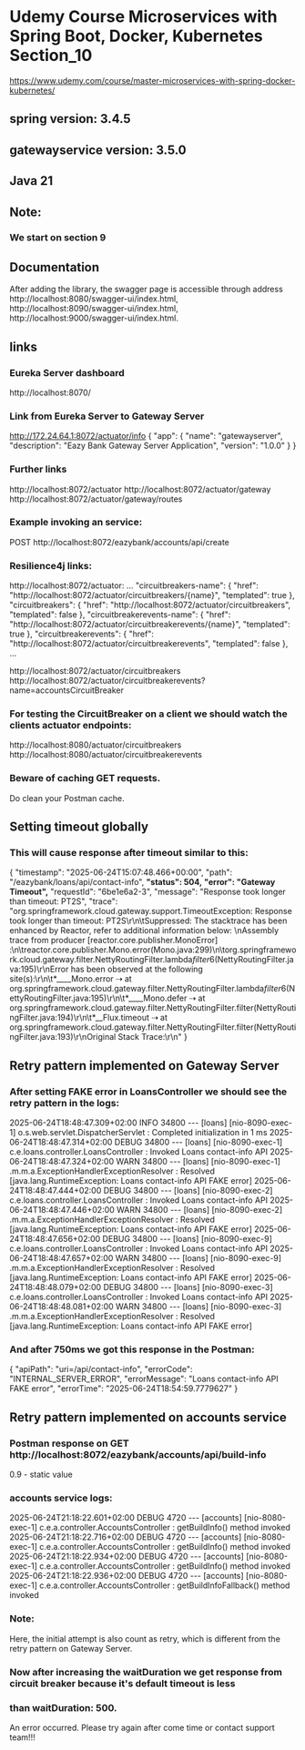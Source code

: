 # Udemy Course Microservices with Spring Boot, Docker, Kubernetes Section_10
https://www.udemy.com/course/master-microservices-with-spring-docker-kubernetes/
## spring version: 3.4.5
## gatewayservice version: 3.5.0
## Java 21

## Note:
### We start on section 9

## Documentation
After adding the library, the swagger page is accessible through address 
http://localhost:8080/swagger-ui/index.html,
http://localhost:8090/swagger-ui/index.html,
http://localhost:9000/swagger-ui/index.html.

## links

### Eureka Server dashboard
http://localhost:8070/

### Link from Eureka Server to Gateway Server
http://172.24.64.1:8072/actuator/info
{
    "app": {
        "name": "gatewayserver",
        "description": "Eazy Bank Gateway Server Application",
        "version": "1.0.0"
    }
}

### Further links
http://localhost:8072/actuator
http://localhost:8072/actuator/gateway
http://localhost:8072/actuator/gateway/routes

### Example invoking an service:
POST http://localhost:8072/eazybank/accounts/api/create


### Resilience4j links:
http://localhost:8072/actuator:
...
"circuitbreakers-name": {
"href": "http://localhost:8072/actuator/circuitbreakers/{name}",
"templated": true
},
"circuitbreakers": {
"href": "http://localhost:8072/actuator/circuitbreakers",
"templated": false
},
"circuitbreakerevents-name": {
"href": "http://localhost:8072/actuator/circuitbreakerevents/{name}",
"templated": true
},
"circuitbreakerevents": {
"href": "http://localhost:8072/actuator/circuitbreakerevents",
"templated": false
},
...

http://localhost:8072/actuator/circuitbreakers
http://localhost:8072/actuator/circuitbreakerevents?name=accountsCircuitBreaker


### For testing the CircuitBreaker on a client we should watch the clients actuator endpoints:
http://localhost:8080/actuator/circuitbreakers
http://localhost:8080/actuator/circuitbreakerevents

### Beware of caching GET requests.
Do clean your Postman cache.


## Setting timeout globally

### This will cause response after timeout similar to this:
{
    "timestamp": "2025-06-24T15:07:48.466+00:00",
    "path": "/eazybank/loans/api/contact-info",
    **"status": 504,**
    **"error": "Gateway Timeout",**
    "requestId": "6be1e6a2-3",
    "message": "Response took longer than timeout: PT2S",
    "trace": "org.springframework.cloud.gateway.support.TimeoutException: Response took longer than timeout: PT2S\r\n\tSuppressed: The stacktrace has been enhanced by Reactor, refer to additional information below: \nAssembly trace from producer [reactor.core.publisher.MonoError] :\n\treactor.core.publisher.Mono.error(Mono.java:299)\n\torg.springframework.cloud.gateway.filter.NettyRoutingFilter.lambda$filter$6(NettyRoutingFilter.java:195)\r\nError has been observed at the following site(s):\r\n\t*____Mono.error ⇢ at org.springframework.cloud.gateway.filter.NettyRoutingFilter.lambda$filter$6(NettyRoutingFilter.java:195)\r\n\t*____Mono.defer ⇢ at org.springframework.cloud.gateway.filter.NettyRoutingFilter.filter(NettyRoutingFilter.java:194)\r\n\t*__Flux.timeout ⇢ at org.springframework.cloud.gateway.filter.NettyRoutingFilter.filter(NettyRoutingFilter.java:193)\r\nOriginal Stack Trace:\r\n"
}


## Retry pattern implemented on Gateway Server

### After setting FAKE error in LoansController we should see the retry pattern in the logs:
2025-06-24T18:48:47.309+02:00  INFO 34800 --- [loans] [nio-8090-exec-1] o.s.web.servlet.DispatcherServlet        : Completed initialization in 1 ms
2025-06-24T18:48:47.314+02:00 DEBUG 34800 --- [loans] [nio-8090-exec-1] c.e.loans.controller.LoansController     : Invoked Loans contact-info API
2025-06-24T18:48:47.324+02:00  WARN 34800 --- [loans] [nio-8090-exec-1] .m.m.a.ExceptionHandlerExceptionResolver : Resolved [java.lang.RuntimeException: Loans contact-info API FAKE error]
2025-06-24T18:48:47.444+02:00 DEBUG 34800 --- [loans] [nio-8090-exec-2] c.e.loans.controller.LoansController     : Invoked Loans contact-info API
2025-06-24T18:48:47.446+02:00  WARN 34800 --- [loans] [nio-8090-exec-2] .m.m.a.ExceptionHandlerExceptionResolver : Resolved [java.lang.RuntimeException: Loans contact-info API FAKE error]
2025-06-24T18:48:47.656+02:00 DEBUG 34800 --- [loans] [nio-8090-exec-9] c.e.loans.controller.LoansController     : Invoked Loans contact-info API
2025-06-24T18:48:47.657+02:00  WARN 34800 --- [loans] [nio-8090-exec-9] .m.m.a.ExceptionHandlerExceptionResolver : Resolved [java.lang.RuntimeException: Loans contact-info API FAKE error]
2025-06-24T18:48:48.079+02:00 DEBUG 34800 --- [loans] [nio-8090-exec-3] c.e.loans.controller.LoansController     : Invoked Loans contact-info API
2025-06-24T18:48:48.081+02:00  WARN 34800 --- [loans] [nio-8090-exec-3] .m.m.a.ExceptionHandlerExceptionResolver : Resolved [java.lang.RuntimeException: Loans contact-info API FAKE error]

### And after 750ms we got this response in the Postman:
{
"apiPath": "uri=/api/contact-info",
"errorCode": "INTERNAL_SERVER_ERROR",
"errorMessage": "Loans contact-info API FAKE error",
"errorTime": "2025-06-24T18:54:59.7779627"
}


## Retry pattern implemented on accounts service

### Postman response on GET http://localhost:8072/eazybank/accounts/api/build-info
0.9 - static value

### accounts service logs:
2025-06-24T21:18:22.601+02:00 DEBUG 4720 --- [accounts] [nio-8080-exec-1] c.e.a.controller.AccountsController      : getBuildInfo() method invoked
2025-06-24T21:18:22.716+02:00 DEBUG 4720 --- [accounts] [nio-8080-exec-1] c.e.a.controller.AccountsController      : getBuildInfo() method invoked
2025-06-24T21:18:22.934+02:00 DEBUG 4720 --- [accounts] [nio-8080-exec-1] c.e.a.controller.AccountsController      : getBuildInfo() method invoked
2025-06-24T21:18:22.936+02:00 DEBUG 4720 --- [accounts] [nio-8080-exec-1] c.e.a.controller.AccountsController      : getBuildInfoFallback() method invoked

### Note: 
Here, the initial attempt is also count as retry, which is different from the retry pattern on Gateway Server. 

### Now after increasing the waitDuration we get response from circuit breaker because it's default timeout is less 
### than waitDuration: 500.
An error occurred. Please try again after come time or contact support team!!!
